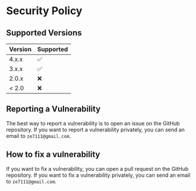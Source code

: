 # Security Policy

## Supported Versions

| Version | Supported          |
| ------- | ------------------ |
| 4.x.x   | :white_check_mark: |
| 3.x.x   | :white_check_mark: |
| 2.0.x   | :x:                |
| < 2.0   | :x:                |

## Reporting a Vulnerability

The best way to report a vulnerability is to open an issue on the GitHub repository. If you want to report a vulnerability privately, you can send an email to `ze7111@gmail.com`.

## How to fix a vulnerability

If you want to fix a vulnerability, you can open a pull request on the GitHub repository. If you want to fix a vulnerability privately, you can send an email to `ze7111@gmail.com`.
